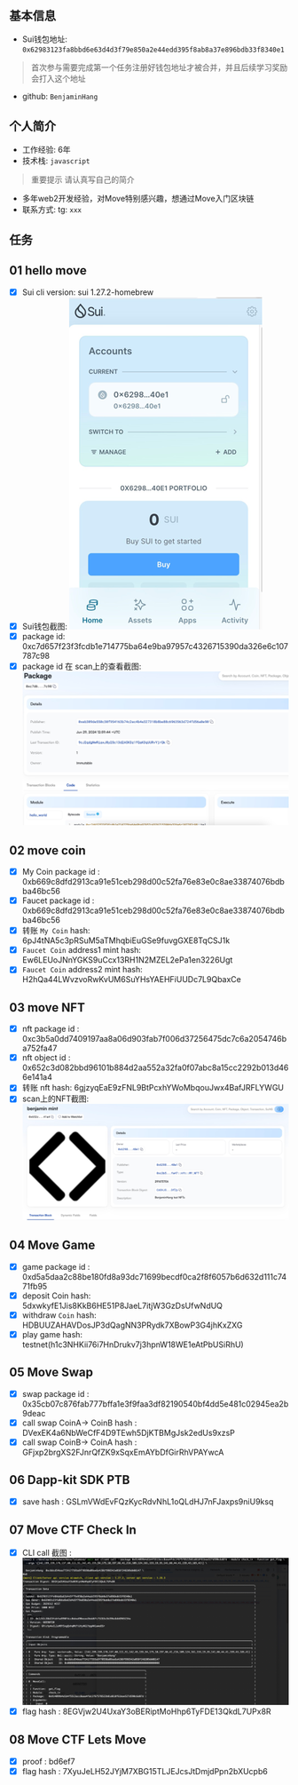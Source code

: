 ## 基本信息
- Sui钱包地址: `0x62983123fa8bbd6e63d4d3f79e850a2e44edd395f8ab8a37e896bdb33f8340e1`
> 首次参与需要完成第一个任务注册好钱包地址才被合并，并且后续学习奖励会打入这个地址
- github: `BenjaminHang`

## 个人简介
- 工作经验: 6年
- 技术栈: `javascript`
> 重要提示 请认真写自己的简介
- 多年web2开发经验，对Move特别感兴趣，想通过Move入门区块链
- 联系方式: tg: `xxx` 

## 任务

##   01 hello move  
- [x] Sui cli version: sui 1.27.2-homebrew
- [x] Sui钱包截图: ![Sui钱包截图](./images/wallet.png)
- [x] package id: 0xc7d657f23f3fcdb1e714775ba64e9ba97957c4326715390da326e6c107787c98
- [x] package id 在 scan上的查看截图:![Scan截图](./images/packageId.png)

##   02 move coin
- [x] My Coin package id : 0xb669c8dfd2913ca91e51ceb298d00c52fa76e83e0c8ae33874076bdbba46bc56
- [x] Faucet package id : 0xb669c8dfd2913ca91e51ceb298d00c52fa76e83e0c8ae33874076bdbba46bc56
- [x] 转账 `My Coin` hash: 6pJ4tNA5c3pRSuM5aTMhqbiEuGSe9fuvgGXE8TqCSJ1k
- [x] `Faucet Coin` address1 mint hash: Ew6LEUoJNnYGKS9uCcx13RH1N2MZEL2ePa1en3226Ugt
- [x] `Faucet Coin` address2 mint hash: H2hQa44LWvzvoRwKvUM6SuYHsYAEHFiUUDc7L9QbaxCe

##   03 move NFT
- [x] nft package id : 0xc3b5a0dd7409197aa8a06d903fab7f006d37256475dc7c6a2054746ba752fa47
- [x] nft object id : 0x652c3d082bbd96101b884d2aa552a32fa0f07abc8a15cc2292b013d466e141a4
- [x] 转账 nft  hash: 6gjzyqEaE9zFNL9BtPcxhYWoMbqouJwx4BafJRFLYWGU
- [x] scan上的NFT截图:![Scan截图](./images/nft.png)

##   04 Move Game
- [x] game package id : 0xd5a5daa2c88be180fd8a93dc71699becdf0ca2f8f6057b6d632d111c7471fb95
- [x] deposit Coin hash: 5dxwkyfE1Jis8KkB6HE51P8JaeL7itjW3GzDsUfwNdUQ
- [x] withdraw `Coin` hash: HDBUUZAHAVDosJP3dQagNN3PRydk7XBowP3G4jhKxZXG
- [x] play game hash: testnet(h1c3NHKii76i7HnDrukv7j3hpnW18WE1eAtPbUSiRhU)

##   05 Move Swap
- [x] swap package id : 0x35cb07c876fab777bffa1e3f9faa3df82190540bf4dd5e481c02945ea2b9deac
- [x] call swap CoinA-> CoinB  hash : DVexEK4a6NbWeCfF4D9TEwh5DjKTBMgJsk2edUs9xzsP
- [x] call swap CoinB-> CoinA  hash : GFjxp2brgXS2FJnrQfZK9xSqxEmAYbDfGirRhVPAYwcA

##   06 Dapp-kit SDK PTB
- [x] save hash : GSLmVWdEvFQzKycRdvNhL1oQLdHJ7nFJaxps9niU9ksq

##   07 Move CTF Check In
- [x] CLI call 截图 : ![截图](./images/checkin.png)
- [x] flag hash : 8EGVjw2U4UxaY3oBERiptMoHhp6TyFDE13QkdL7UPx8R

##   08 Move CTF Lets Move
- [x] proof : bd6ef7
- [x] flag hash : 7XyuJeLH52JYjM7XBG15TLJEJcsJtDmjdPpn2bXUcpb6
